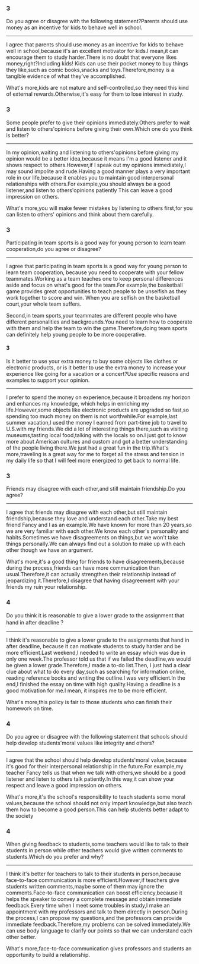 ### 3

Do you agree or disagree with the following statement?Parents should use money as an incentive for kids to behave well in school.

---

I agree that parents should use money as an incentive for kids to behave well in school,because it's an excellent motivator for kids.I mean,it can encourage them to study harder.There is no doubt that everyone likes money,right?Including kids! Kids can use their pocket money to buy things they like,such as comic books,snacks and toys.Therefore,money is a tangible evidence of what they've accomplished. 

What's more,kids are not mature and self-controlled,so they need this kind of external rewards.Otherwise,it's easy for them to lose interest in study.

### 3

Some people prefer to give their opinions immediately.Others prefer to wait and listen to others'opinions before giving their own.Which one do you think is better?

---

In my opinion,waiting and listening to others'opinions before giving my opinion would be a better idea,because it means I'm a good listener and it shows respect to others.However,if I speak out my opinions immediately,I may sound impolite and rude.Having a good manner plays a very important role in our life,because it enables you to maintain good interpersonal relationships with others.For example,you should always be a good listener,and listen to others'opinions patiently This can leave a good impression on others. 

What's more,you will make fewer mistakes by listening to others first,for you can listen to others' opinions and think about them carefully.

### 3

Participating in team sports is a good way for young person to learn team cooperation,do you agree or disagree? 

---

I agree that participating in team sports is a good way for young person to learn team cooperation, because you need to cooperate with your fellow teammates.Working as a team teaches one to keep personal differences aside and focus on what's good for the team.For example,the basketball game provides great opportunities to teach people to be unselfish as they work together to score and win. When you are selfish on the basketball court,your whole team suffers.

Second,in team sports,your teammates are different people who have different personalities and backgrounds.You need to learn how to cooperate with them and help the team to win the game.Therefore,doing team sports can definitely help young people to be more cooperative.

#### 3

Is it better to use your extra money to buy some objects like clothes or electronic products, or is it better to use the extra money to increase your experience like going for a vacation or a concert?Use specific reasons and examples to support your opinion. 

---

I prefer to spend the money on experience,because it broadens my horizon and enhances my knowledge, which helps in enriching my life.However,some objects like electronic products are upgraded so fast,so spending too much money on them is not worthwhile.For example,last summer vacation,I used the money I earned from part-time job to travel to U.S.with my friends.We did a lot of interesting things there,such as visiting museums,tasting local food,talking with the locals so on.I just got to know more about American cultures and custom and got a better understanding of the people living there.We just had a great fun in the trip.What's more,traveling is a great way for me to forget all the stress and tension in my daily life so that I will feel more energized to get back to normal life.

### 3

Friends may disagree with each other,and still maintain friendship.Do you agree? 

---

I agree that friends may disagree with each other,but still maintain friendship,because they love and understand each other.Take my best friend Fancy and I as an example.We have known for more than 20 years,so we are very familiar with each other.We know each other's personality and habits.Sometimes we have disagreements on things,but we won't take things personally.We can always find out a solution to make up with each other though we have an argument. 

What's more,it's a good thing for friends to have disagreements,because during the process,friends can have more communication than usual.Therefore,it can actually strengthen their relationship instead of jeopardizing it.Therefore,I disagree that having disagreement with your friends my ruin your relationship.

### 4

Do you think it is reasonable to give a lower grade to the assignment that hand in after deadline？ 

---

I think it's reasonable to give a lower grade to the assignments that hand in after deadline, because it can motivate students to study harder and be more efficient.Last weekend,I needed to write an essay which was due in only one week.The professor told us that if we failed the deadline,we would be given a lower grade.Therefore,I made a to-do list.Then, I just had a clear clue about what to do every day,such as searching for information online, reading reference books and writing the outline.I was very efficient.In the end,I finished the essay on time with high quality.Having a deadline is a good motivation for me.I mean, it inspires me to be more efficient.

What's more,this policy is fair to those students who can finish their homework on time.

### 4

Do you agree or disagree with the following statement that schools should help develop students'moral values like integrity and others? 

---

I agree that the school should help develop students'moral value,because it's good for their interpersonal relationship in the future.For example,my teacher Fancy tells us that when we talk with others,we should be a good listener and listen to others talk patiently.In this way,it can show your respect and leave a good impression on others. 

What's more,it's the school's responsibility to teach students some moral values,because the school should not only impart knowledge,but also teach them how to become a good person.This can help students better adapt to the society

### 4

When giving feedback to students,some teachers would like to talk to their students in person while other teachers would give written comments to students.Which do you prefer and why? 

---

I think it's better for teachers to talk to their students in person,because face-to-face communication is more efficient.However,if teachers give students written comments,maybe some of them may ignore the comments.Face-to-face communication can boost efficiency,because it helps the speaker to convey a complete message and obtain immediate feedback.Every time when I meet some troubles in study,I make an appointment with my professors and talk to them directly in person.During the process,I can propose my questions,and the professors can provide immediate feedback.Therefore,my problems can be solved immediately.We can use body language to clarify our points so that we can understand each other better.

What's more,face-to-face communication gives professors and students an opportunity to build a relationship.